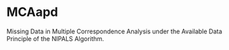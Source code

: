 # MCAapd
Missing Data in Multiple Correspondence Analysis under the Available Data Principle of the NIPALS Algorithm.
